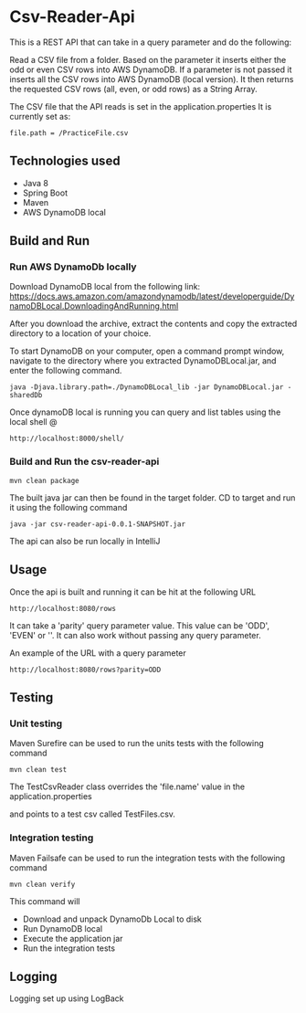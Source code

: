# Csv-Reader-Api #
This is a REST API that can take in a query parameter and do the following:

Read a CSV file from a folder.
Based on the parameter it inserts either the odd or even CSV rows into AWS DynamoDB.
If a parameter is not passed it inserts all the CSV rows into AWS DynamoDB (local version).
It then returns the requested CSV rows (all, even, or odd rows) as a String Array.

The CSV file that the API reads is set in the application.properties 
It is currently set as:
```
file.path = /PracticeFile.csv
```

## Technologies used
*  Java 8
*  Spring Boot
*  Maven
*  AWS DynamoDB local

## Build and Run
### Run AWS DynamoDb locally

Download DynamoDB local from the following link:
https://docs.aws.amazon.com/amazondynamodb/latest/developerguide/DynamoDBLocal.DownloadingAndRunning.html

After you download the archive, extract the contents and copy the extracted directory to a location of your choice.

To start DynamoDB on your computer, open a command prompt window, navigate to the directory where you extracted DynamoDBLocal.jar, and enter the following command.
```
java -Djava.library.path=./DynamoDBLocal_lib -jar DynamoDBLocal.jar -sharedDb
```
Once dynamoDB local is running you can query and list tables using the local shell @
```
http://localhost:8000/shell/
```

### Build and Run the csv-reader-api
```
mvn clean package
```
The built java jar can then be found in the target folder. CD to target and run it using the following command


```
java -jar csv-reader-api-0.0.1-SNAPSHOT.jar
```

The api can also be run locally in IntelliJ

## Usage

Once the api is built and running it can be hit at the following URL
```
http://localhost:8080/rows
```
It can take a 'parity' query parameter value. This value can be 'ODD', 'EVEN' or ''.
It can also work without passing any query parameter.

An example of the URL with a query parameter

```
http://localhost:8080/rows?parity=ODD
```


## Testing

### Unit testing
Maven Surefire can be used to run the units tests with the following command
```
mvn clean test
```
The TestCsvReader class overrides the 'file.name' value in the application.properties

and points to a test csv called TestFiles.csv. 


### Integration testing
Maven Failsafe can be used to run the integration tests with the following command
```
mvn clean verify
```
This command will 
* Download and unpack DynamoDb Local to disk 
* Run DynamoDB local
* Execute the application jar
* Run the integration tests


## Logging

Logging set up using LogBack



